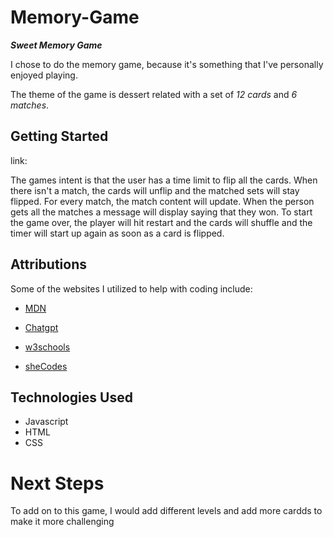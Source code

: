 # Memory-Game

***Sweet Memory Game***



I chose to do the memory game, because it's something that I've personally enjoyed playing. 

The theme of the game is dessert related with a set of *12 cards* and *6 matches*. 

## Getting Started

link:

The games intent is that the user has a time limit to flip all the cards. When there isn't a match, the cards will unflip and the matched sets will stay flipped. For every match, the match content will update. When the person gets all the matches a message will display saying that they won. To start the game over, the player will hit restart and the cards will shuffle and the timer will start up again as soon as a card is flipped.

## Attributions

Some of the websites I utilized to help with coding include:

* [MDN](https://developer.mozilla.org/en-US/)

* [Chatgpt](https://chatgpt.com/)

* [w3schools](https://www.w3schools.com/)

* [sheCodes](https://www.shecodes.io/)


## Technologies Used

* Javascript
* HTML
* CSS


# Next Steps

To add on to this game, I would add different levels and add more cardds to make it more challenging